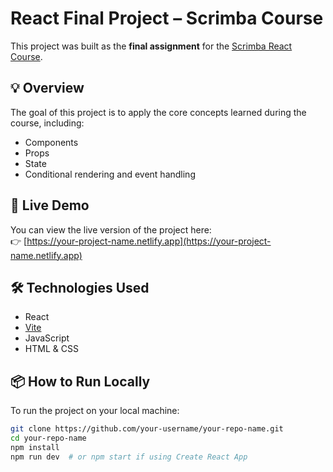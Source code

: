 # React Final Project – Scrimba Course

This project was built as the **final assignment** for the [Scrimba React Course](https://scrimba.com/).

## 💡 Overview

The goal of this project is to apply the core concepts learned during the course, including:

- Components
- Props
- State
- Conditional rendering and event handling

## 🚀 Live Demo

You can view the live version of the project here:  
👉 [https://your-project-name.netlify.app](https://your-project-name.netlify.app)

## 🛠️ Technologies Used

- React  
- [Vite](https://vitejs.dev/)
- JavaScript
- HTML & CSS

## 📦 How to Run Locally

To run the project on your local machine:

```bash
git clone https://github.com/your-username/your-repo-name.git
cd your-repo-name
npm install
npm run dev  # or npm start if using Create React App